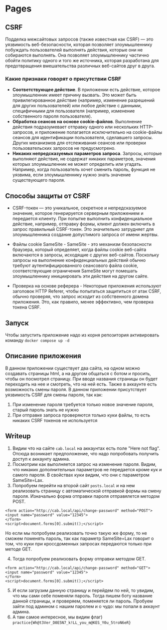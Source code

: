 # Pages
## CSRF 
Подделка межсайтовых запросов (также известная как CSRF) — это уязвимость веб-безопасности, которая позволяет злоумышленнику побуждать пользователей выполнять действия, которые они не собираются выполнять. Она позволяет злоумышленнику частично обойти политику одного и того же источника, которая разработана для предотвращения вмешательства различных веб-сайтов друг в друга.

### Какие признаки говорят о присутствии CSRF
* **Соответствующее действие**. В приложении есть действие, которое злоумышленник имеет причину вызвать. Это может быть привилегированное действие (например, изменение разрешений для других пользователей) или любое действие с данными, специфичными для пользователя (например, изменение собственного пароля пользователя).
* **Обработка сеансов на основе cookie-файлов**. Выполнение действия подразумевает отправку одного или нескольких HTTP-запросов, и приложение полагается исключительно на cookie-файлы сеансов для идентификации пользователя, сделавшего запросы. Других механизмов для отслеживания сеансов или проверки пользовательских запросов не предусмотрено.
* **Никаких непредсказуемых параметров запроса**. Запросы, которые выполняют действие, не содержат никаких параметров, значения которых злоумышленник не может определить или угадать. Например, когда пользователь хочет сменить пароль, функция не уязвима, если злоумышленнику нужно знать значение существующего пароля.

## Способы защиты от CSRF
* CSRF-токен — это уникальное, секретное и непредсказуемое значение, которое генерируется серверным приложением и передается клиенту. При попытке выполнить конфиденциальное действие, например, отправку формы, клиент должен включить в запрос правильный CSRF-токен. Это значительно затрудняет для злоумышленника создание допустимого запроса от имени жертвы.

* Файлы cookie SameSite - SameSite - это механизм безопасности браузера, который определяет, когда файлы cookie веб-сайта включаются в запросы, исходящие с других веб-сайтов. Поскольку запросы на выполнение конфиденциальных действий обычно требуют аутентифицированного сеансового файла cookie, соответствующие ограничения SameSite могут помешать злоумышленнику инициировать эти действия на другом сайте.

* Проверка на основе реферера - Некоторые приложения используют заголовок HTTP Referer, чтобы попытаться защититься от атак CSRF, обычно проверяя, что запрос исходит из собственного домена приложения. Это, как правило, менее эффективно, чем проверка токена CSRF.

## Запуск
Чтобы запустить приложение надо из корня репозитория активировать команду `docker compose up -d`

## Описание приложения
В данном приложении существует два сайта, на одном можно создавать страницы html, а на другом общаться с ботом и просить, чтобы он посмотрел страницу. При вводе названия страницы он будет переходить на нее и смотреть, что на ней есть.
Также в аккаунте есть возможность смены пароля. В данном приложении присутствует уязвимость CSRF для смены пароля, так как:
1) При изменение пароля требуется только новое значение пароля, старый пароль знать не нужно
2) При отправке запроса проверяются только куки файлы, то есть никаких CSRF токенов не используется

## Writeup
1. Видим что на сайте `cab.local` на аккаунтах есть поле "Here not flag". Отсюда возникает предположение, что надо попробовать получить доступ к аккаунту админа. 
2. Посмотрим как выполняется запрос на изменение пароля. Видим, что никаких дополнительных параметров не передается кроме кук и самого пароля. В свойствах куки видим, что они с параметром SameSite=Lax. 
3. Попробуем перейти на второй сайт `posts.local` и на нем реализовать страницу с автоматической отправкой формы на смену пароля. Изначально форма отправки пароля отправялется методом POST.
```
<form action="http://cab.local/api/change-password" method="POST">
<input name="password" value="12345">
</form>
<script>document.forms[0].submit();</script>
```
Но если мы попробуем реализовать точно такую же форму, то не сможем поменять пароль, так как параметр SameSite=Lax говорит о том, что куки при кроссдоменных запросах передаются только при методе GET.

4. Тогда попробуем реализовать форму отправки методом GET. 
```
<form action="http://cab.local/api/change-password" method="GET">
<input name="password" value="12345">
</form>
<script>document.forms[0].submit();</script>
```
5. И если загрузим данную страницу и перейдем по ней, то увидим, что мы сами себе поменяли пароль. Тогда пишем боту название данной страницы, и проверяем, поменяется ли пароль. Пробуем зайти под админом с нашим паролем и о чудо: мы попали в аккаунт админа. 
6. А там самое интересное, мы видим флаг) 
`practice{Wh@t3Ver_D0E5N7_k!LL_you_m@KES_Y0u_5troN6eR}`